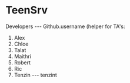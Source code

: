 # TeenSrv

Developers     --- Github.username (helper for TA's:

1) Alex
2) Chloe
3) Talat
4) Maithri
5) Robert
6) Ric
7) Tenzin    --- tenzint